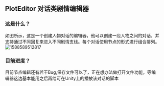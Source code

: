 ## PlotEditor 对话类剧情编辑器

### 这是什么？

​	如图所示，这是一个创建人物对话的编辑器，他可以创建一段人物之间的对话，并支持通过不同回复来进入不同剧情支线。每个对话使用节点的形式进行组合排列。![1588589512817](C:\Users\奚锐\Desktop\Introduction.png)

### 目前进度？

​	目前节点编辑还有若干Bug,保存文件可以了，正在想办法做打开文件功能，等编辑器这边基本能用之后再给可在Unity上的播放该对话的脚本

